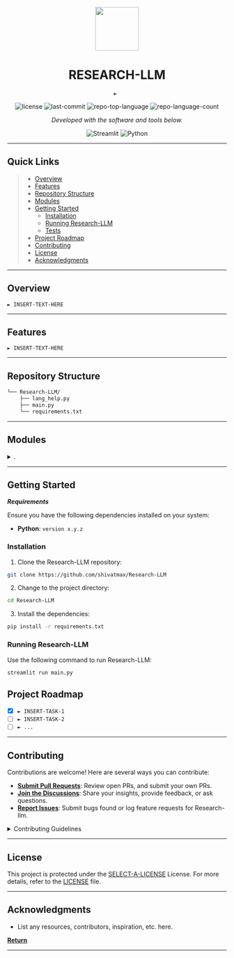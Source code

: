 <p align="center">
  <img src="https://cdn-icons-png.flaticon.com/512/6295/6295417.png" width="100" />
</p>
<p align="center">
    <h1 align="center">RESEARCH-LLM</h1>
</p>
<p align="center">
    <em><code>► </code></em>
</p>
<p align="center">
	<img src="https://img.shields.io/github/license/shivatmax/Research-LLM?style=flat&color=0080ff" alt="license">
	<img src="https://img.shields.io/github/last-commit/shivatmax/Research-LLM?style=flat&color=0080ff" alt="last-commit">
	<img src="https://img.shields.io/github/languages/top/shivatmax/Research-LLM?style=flat&color=0080ff" alt="repo-top-language">
	<img src="https://img.shields.io/github/languages/count/shivatmax/Research-LLM?style=flat&color=0080ff" alt="repo-language-count">
<p>
<p align="center">
		<em>Developed with the software and tools below.</em>
</p>
<p align="center">
	<img src="https://img.shields.io/badge/Streamlit-FF4B4B.svg?style=flat&logo=Streamlit&logoColor=white" alt="Streamlit">
	<img src="https://img.shields.io/badge/Python-3776AB.svg?style=flat&logo=Python&logoColor=white" alt="Python">
</p>
<hr>

##  Quick Links

> - [ Overview](#-overview)
> - [ Features](#-features)
> - [ Repository Structure](#-repository-structure)
> - [ Modules](#-modules)
> - [ Getting Started](#-getting-started)
>   - [ Installation](#-installation)
>   - [ Running Research-LLM](#-running-Research-LLM)
>   - [ Tests](#-tests)
> - [ Project Roadmap](#-project-roadmap)
> - [ Contributing](#-contributing)
> - [ License](#-license)
> - [ Acknowledgments](#-acknowledgments)

---

##  Overview

<code>► INSERT-TEXT-HERE</code>

---

##  Features

<code>► INSERT-TEXT-HERE</code>

---

##  Repository Structure

```sh
└── Research-LLM/
    ├── lang_help.py
    ├── main.py
    └── requirements.txt
```

---

##  Modules

<details closed><summary>.</summary>

| File                                                                                       | Summary                         |
| ---                                                                                        | ---                             |
| [lang_help.py](https://github.com/shivatmax/Research-LLM/blob/master/lang_help.py)         | <code>► INSERT-TEXT-HERE</code> |
| [requirements.txt](https://github.com/shivatmax/Research-LLM/blob/master/requirements.txt) | <code>► INSERT-TEXT-HERE</code> |
| [main.py](https://github.com/shivatmax/Research-LLM/blob/master/main.py)                   | <code>► INSERT-TEXT-HERE</code> |

</details>

---

##  Getting Started

***Requirements***

Ensure you have the following dependencies installed on your system:

* **Python**: `version x.y.z`

###  Installation

1. Clone the Research-LLM repository:

```sh
git clone https://github.com/shivatmax/Research-LLM
```

2. Change to the project directory:

```sh
cd Research-LLM
```

3. Install the dependencies:

```sh
pip install -r requirements.txt
```

###  Running Research-LLM

Use the following command to run Research-LLM:

```sh
streamlit run main.py
```


##  Project Roadmap

- [X] `► INSERT-TASK-1`
- [ ] `► INSERT-TASK-2`
- [ ] `► ...`

---

##  Contributing

Contributions are welcome! Here are several ways you can contribute:

- **[Submit Pull Requests](https://github/shivatmax/Research-LLM/blob/main/CONTRIBUTING.md)**: Review open PRs, and submit your own PRs.
- **[Join the Discussions](https://github/shivatmax/Research-LLM/discussions)**: Share your insights, provide feedback, or ask questions.
- **[Report Issues](https://github/shivatmax/Research-LLM/issues)**: Submit bugs found or log feature requests for Research-llm.

<details closed>
    <summary>Contributing Guidelines</summary>

1. **Fork the Repository**: Start by forking the project repository to your GitHub account.
2. **Clone Locally**: Clone the forked repository to your local machine using a Git client.
   ```sh
   git clone https://github.com/shivatmax/Research-LLM
   ```
3. **Create a New Branch**: Always work on a new branch, giving it a descriptive name.
   ```sh
   git checkout -b new-feature-x
   ```
4. **Make Your Changes**: Develop and test your changes locally.
5. **Commit Your Changes**: Commit with a clear message describing your updates.
   ```sh
   git commit -m 'Implemented new feature x.'
   ```
6. **Push to GitHub**: Push the changes to your forked repository.
   ```sh
   git push origin new-feature-x
   ```
7. **Submit a Pull Request**: Create a PR against the original project repository. Clearly describe the changes and their motivations.

Once your PR is reviewed and approved, it will be merged into the main branch.

</details>

---

##  License

This project is protected under the [SELECT-A-LICENSE](https://choosealicense.com/licenses) License. For more details, refer to the [LICENSE](https://choosealicense.com/licenses/) file.

---

##  Acknowledgments

- List any resources, contributors, inspiration, etc. here.

[**Return**](#-quick-links)

---
